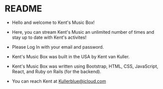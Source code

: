 # README

- Hello and welcome to Kent's Music Box!

- Here, you can stream Kent's Music an unlimited number of times and stay up to date with Kent's activites!

- Please Log In with your email and password. 
 
- Kent's Music Box was built in the USA by Kent van Kuller.

- Kent's Music Box was written using Bootstrap, HTML, CSS, JavaScript, React, and Ruby on Rails (for the backend). 

- You can reach Kent at Kullerblue@icloud.com

